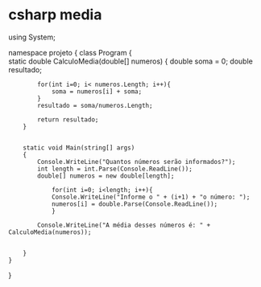 # csharp media

using System;

namespace projeto
{
    class Program
    {   
            static double CalculoMedia(double[] numeros)
        {
            double soma = 0;
            double resultado;

            for(int i=0; i< numeros.Length; i++){
                soma = numeros[i] + soma;
            }
            resultado = soma/numeros.Length;

            return resultado;
        }
     

        static void Main(string[] args)
        {
            Console.WriteLine("Quantos números serão informados?");
            int length = int.Parse(Console.ReadLine());
            double[] numeros = new double[length];

                for(int i=0; i<length; i++){
                Console.WriteLine("Informe o " + (i+1) + "o número: ");
                numeros[i] = double.Parse(Console.ReadLine()); 
                }

            Console.WriteLine("A média desses números é: " + CalculoMedia(numeros));

        
        }
    }
}

